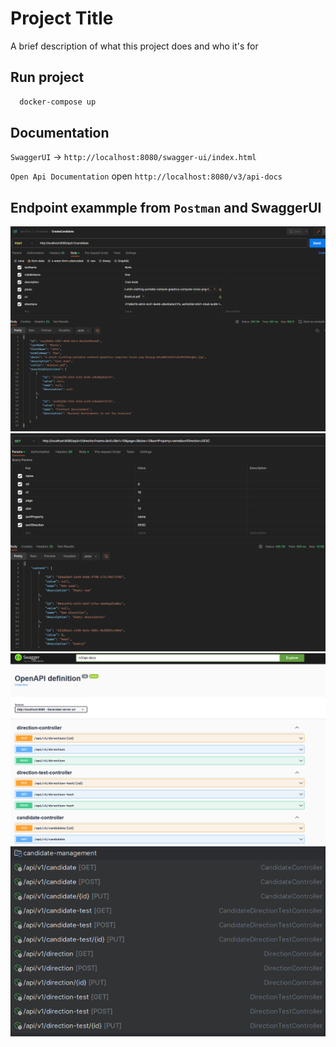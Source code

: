 
# Project Title

A brief description of what this project does and who it's for




## Run project

```bash
  docker-compose up

```
    
## Documentation

`SwaggerUI` ->  `http://localhost:8080/swagger-ui/index.html`

`Open Api Documentation` open `http://localhost:8080/v3/api-docs`

## Endpoint exammple from `Postman` and SwaggerUI

![App Screenshot](https://github.com/Do1ore/candidate-management/blob/master/preview/Screenshot%202023-11-01%20211326.png?raw=true)
![App Screenshot](https://github.com/Do1ore/candidate-management/blob/master/preview/Screenshot%202023-11-01%20212030.png?raw=true)
![App Screenshot](https://github.com/Do1ore/candidate-management/blob/master/preview/Screenshot%202023-11-01%20212142.png?raw=true)
![App Screenshot](https://github.com/Do1ore/candidate-management/blob/master/preview/Screenshot%202023-11-01%20212715.png?raw=true)

